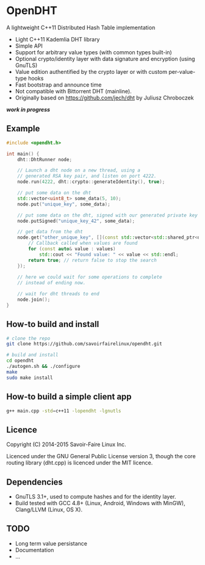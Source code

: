 OpenDHT
===
A lightweight C++11 Distributed Hash Table implementation

 * Light C++11 Kademlia DHT library
 * Simple API
 * Support for arbitrary value types (with common types built-in)
 * Optional crypto/identity layer with data signature and encryption (using GnuTLS)
 * Value edition authentified by the crypto layer or with custom per-value-type hooks
 * Fast bootstrap and announce time
 * Not compatible with Bittorrent DHT (mainline).
 * Originally based on https://github.com/jech/dht by Juliusz Chroboczek

***work in progress***

Example
-
```c++
#include <opendht.h>

int main() {
    dht::DhtRunner node;

    // Launch a dht node on a new thread, using a
    // generated RSA key pair, and listen on port 4222.
    node.run(4222, dht::crypto::generateIdentity(), true);

    // put some data on the dht
    std::vector<uint8_t> some_data(5, 10);
    node.put("unique_key", some_data);

    // put some data on the dht, signed with our generated private key
    node.putSigned("unique_key_42", some_data);

    // get data from the dht
    node.get("other_unique_key", [](const std::vector<std::shared_ptr<dht::Value>>& values) {
        // Callback called when values are found
        for (const auto& value : values)
            std::cout << "Found value: " << value << std::endl;
        return true; // return false to stop the search
    });
    
    // here we could wait for some operations to complete
    // instead of ending now.

    // wait for dht threads to end
    node.join();
}
```

How-to build and install
-
```bash
# clone the repo
git clone https://github.com/savoirfairelinux/opendht.git

# build and install
cd opendht
./autogen.sh && ./configure
make
sudo make install
```

How-to build a simple client app
-
```bash
g++ main.cpp -std=c++11 -lopendht -lgnutls
```

Licence
-
Copyright (C) 2014-2015 Savoir-Faire Linux Inc.

Licenced under the GNU General Public License version 3, though the core routing library (dht.cpp) is licenced under the MIT licence.

Dependencies
-
- GnuTLS 3.1+, used to compute hashes and for the identity layer.
- Build tested with GCC 4.8+ (Linux, Android, Windows with MinGW), Clang/LLVM (Linux, OS X).

TODO
-
 * Long term value persistance
 * Documentation
 * ...
